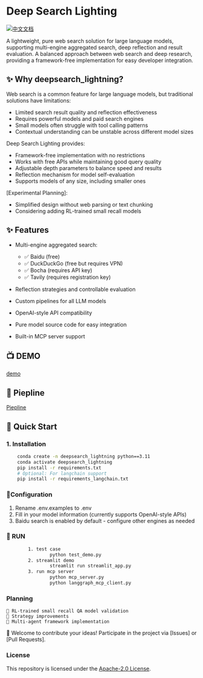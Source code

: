 # Deep Search Lighting


[![中文文档](https://img.shields.io/badge/Docs-中文-blue)](README_zh.md)

A lightweight, pure web search solution for large language models, supporting multi-engine aggregated search, deep reflection and result evaluation. A balanced approach between web search and deep research, providing a framework-free implementation for easy developer integration.

## ✨ Why deepsearch_lightning?

Web search is a common feature for large language models, but traditional solutions have limitations:
- Limited search result quality and reflection effectiveness
- Requires powerful models and paid search engines
- Small models often struggle with tool calling patterns
- Contextual understanding can be unstable across different model sizes

Deep Search Lighting provides:
- Framework-free implementation with no restrictions
- Works with free APIs while maintaining good query quality
- Adjustable depth parameters to balance speed and results
- Reflection mechanism for model self-evaluation
- Supports models of any size, including smaller ones

[Experimental Planning]:
- Simplified design without web parsing or text chunking
- Considering adding RL-trained small recall models


## ✨ Features

- Multi-engine aggregated search:
  - ✅ Baidu (free)
  - ✅ DuckDuckGo (free but requires VPN)
  - ✅ Bocha (requires API key)
  - ✅ Tavily (requires registration key)
  
- Reflection strategies and controllable evaluation
- Custom pipelines for all LLM models
- OpenAI-style API compatibility
- Pure model source code for easy integration
- Built-in MCP server support

## 📺 DEMO
[demo](assets/demo.mp4)  
## 🔄 Piepline
[Piepline](assets/piepline.png) 

## 🚀 Quick Start

### 1. Installation
```bash
    conda create -n deepsearch_lightning python==3.11
    conda activate deepsearch_lightning
    pip install -r requirements.txt
    # Optional: For langchain support
    pip install -r requirements_langchain.txt
```
### 🔧Configuration
1. Rename .env.examples to .env
2. Fill in your model information (currently supports OpenAI-style APIs)
3. Baidu search is enabled by default - configure other engines as needed
### 🚀 RUN
```bash
        1. test case
                python test_demo.py
        2. streamlit demo
                streamlit run streamlit_app.py
        3. run mcp server
                python mcp_server.py 
                python langgraph_mcp_client.py
```

###  Planning
    
    🧪 RL-trained small recall QA model validation
    🧪 Strategy improvements
    🧪 Multi-agent framework implementation


🙌 Welcome to contribute your ideas! Participate in the project via [Issues] or [Pull Requests].

###  License
This repository is licensed under the [Apache-2.0 License](LICENSE).

